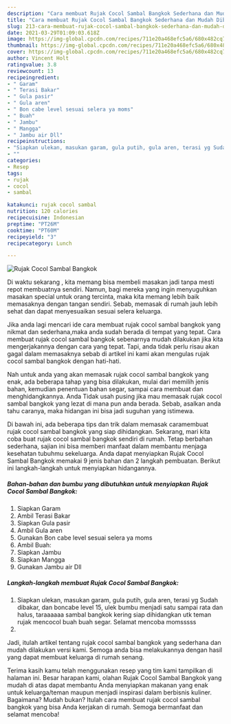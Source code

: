 ```yaml
---
description: "Cara membuat Rujak Cocol Sambal Bangkok Sederhana dan Mudah Dibuat"
title: "Cara membuat Rujak Cocol Sambal Bangkok Sederhana dan Mudah Dibuat"
slug: 213-cara-membuat-rujak-cocol-sambal-bangkok-sederhana-dan-mudah-dibuat
date: 2021-03-29T01:09:03.618Z
image: https://img-global.cpcdn.com/recipes/711e20a468efc5a6/680x482cq70/rujak-cocol-sambal-bangkok-foto-resep-utama.jpg
thumbnail: https://img-global.cpcdn.com/recipes/711e20a468efc5a6/680x482cq70/rujak-cocol-sambal-bangkok-foto-resep-utama.jpg
cover: https://img-global.cpcdn.com/recipes/711e20a468efc5a6/680x482cq70/rujak-cocol-sambal-bangkok-foto-resep-utama.jpg
author: Vincent Holt
ratingvalue: 3.8
reviewcount: 13
recipeingredient:
- " Garam"
- " Terasi Bakar"
- " Gula pasir"
- " Gula aren"
- " Bon cabe level sesuai selera ya moms"
- " Buah"
- " Jambu"
- " Mangga"
- " Jambu air Dll"
recipeinstructions:
- "Siapkan ulekan, masukan garam, gula putih, gula aren, terasi yg Sudah dibakar, dan boncabe level 15, ulek bumbu menjadi satu sampai rata dan halus, taraaaaaa sambal bangkok kering siap dihidangkan utk teman rujak mencocol buah buah segar. Selamat mencoba momsssss"
- ""
categories:
- Resep
tags:
- rujak
- cocol
- sambal

katakunci: rujak cocol sambal 
nutrition: 120 calories
recipecuisine: Indonesian
preptime: "PT26M"
cooktime: "PT60M"
recipeyield: "3"
recipecategory: Lunch

---
```



![Rujak Cocol Sambal Bangkok](https://img-global.cpcdn.com/recipes/711e20a468efc5a6/680x482cq70/rujak-cocol-sambal-bangkok-foto-resep-utama.jpg)

Di waktu  sekarang , kita memang bisa membeli masakan jadi tanpa mesti repot membuatnya sendiri. Namun, bagi mereka yang ingin menyuguhkan masakan special untuk orang tercinta, maka kita memang lebih baik memasaknya dengan tangan sendiri. Sebab, memasak di rumah jauh lebih sehat dan dapat menyesuaikan sesuai selera keluarga.

Jika anda lagi mencari ide cara membuat rujak cocol sambal bangkok yang nikmat dan sederhana,maka anda sudah berada di tempat yang tepat. Cara membuat rujak cocol sambal bangkok  sebenarnya mudah dilakukan jika kita mengerjakannya dengan cara yang tepat. Tapi, anda tidak perlu risau akan gagal dalam memasaknya 
sebab di artikel ini kami akan mengulas rujak cocol sambal bangkok dengan hati-hati.  



Nah untuk anda yang akan memasak rujak cocol sambal bangkok yang enak, ada beberapa tahap yang bisa dilakukan, mulai dari memilih jenis bahan, kemudian penentuan bahan segar, sampai cara membuat dan menghidangkannya. Anda Tidak usah pusing jika mau memasak rujak cocol sambal bangkok yang lezat di mana pun anda berada. Sebab, asalkan anda  tahu caranya, maka hidangan ini bisa jadi suguhan yang istimewa.

Di bawah ini, ada beberapa tips dan trik dalam memasak caramembuat rujak cocol sambal bangkok yang siap dihidangkan. Sekarang, mari kita coba buat rujak cocol sambal bangkok sendiri di rumah. Tetap berbahan sederhana, sajian ini bisa memberi manfaat dalam membantu menjaga kesehatan tubuhmu sekeluarga. Anda dapat menyiapkan Rujak Cocol Sambal Bangkok memakai 9 jenis bahan dan 2 langkah pembuatan. Berikut ini langkah-langkah untuk menyiapkan hidangannya.

<!--inarticleads1-->

##### Bahan-bahan dan bumbu yang dibutuhkan untuk menyiapkan Rujak Cocol Sambal Bangkok:

1. Siapkan  Garam
1. Ambil  Terasi Bakar
1. Siapkan  Gula pasir
1. Ambil  Gula aren
1. Gunakan  Bon cabe level sesuai selera ya moms
1. Ambil  Buah:
1. Siapkan  Jambu
1. Siapkan  Mangga
1. Gunakan  Jambu air Dll




<!--inarticleads2-->

##### Langkah-langkah membuat Rujak Cocol Sambal Bangkok:

1. Siapkan ulekan, masukan garam, gula putih, gula aren, terasi yg Sudah dibakar, dan boncabe level 15, ulek bumbu menjadi satu sampai rata dan halus, taraaaaaa sambal bangkok kering siap dihidangkan utk teman rujak mencocol buah buah segar. Selamat mencoba momsssss
1. 




Jadi, itulah artikel tentang  rujak cocol sambal bangkok  yang sederhana dan mudah dilakukan versi kami. Semoga anda bisa melakukannya dengan hasil yang dapat membuat keluarga di rumah senang. 

Terima kasih kamu telah menggunakan resep yang tim kami tampilkan di halaman ini. Besar harapan kami, olahan  Rujak Cocol Sambal Bangkok yang mudah di atas dapat membantu Anda menyiapkan makanan yang enak untuk keluarga/teman maupun menjadi inspirasi dalam berbisnis kuliner. Bagaimana? Mudah bukan? Itulah cara membuat rujak cocol sambal bangkok yang bisa Anda kerjakan di rumah. Semoga bermanfaat dan selamat mencoba!

